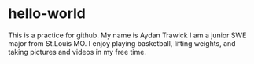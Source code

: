 # hello-world
This is a practice for github.
My name is Aydan Trawick I am a junior SWE major from St.Louis MO. I enjoy playing basketball, lifting weights, and taking pictures and videos in my free time.
